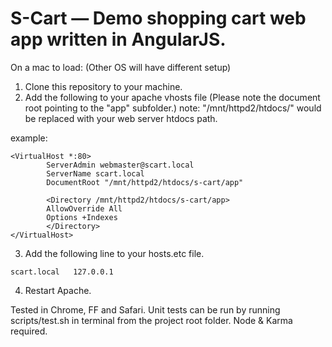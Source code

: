 # S-Cart — Demo shopping cart web app written in AngularJS.

On a mac to load: (Other OS will have different setup)
1. Clone this repository to your machine.
2. Add the following to your apache vhosts file (Please note the document root pointing to the "app" subfolder.)
note: "/mnt/httpd2/htdocs/" would be replaced with your web server htdocs path. 

example:

```
<VirtualHost *:80>
        ServerAdmin webmaster@scart.local
        ServerName scart.local
        DocumentRoot "/mnt/httpd2/htdocs/s-cart/app" 

        <Directory /mnt/httpd2/htdocs/s-cart/app>
        AllowOverride All
        Options +Indexes
        </Directory>
</VirtualHost>
```

3. Add the following line to your hosts.etc file. 
```
scart.local   127.0.0.1
```

4. Restart Apache.


Tested in Chrome, FF and Safari. 
Unit tests can be run by running scripts/test.sh in terminal from the project root folder. Node & Karma required.